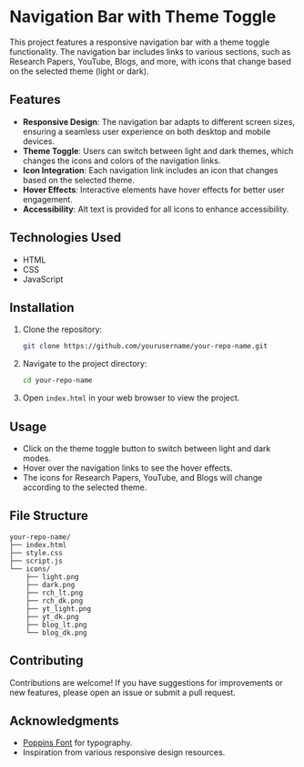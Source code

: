 # Navigation Bar with Theme Toggle

This project features a responsive navigation bar with a theme toggle functionality. The navigation bar includes links to various sections, such as Research Papers, YouTube, Blogs, and more, with icons that change based on the selected theme (light or dark).

## Features

- **Responsive Design**: The navigation bar adapts to different screen sizes, ensuring a seamless user experience on both desktop and mobile devices.
- **Theme Toggle**: Users can switch between light and dark themes, which changes the icons and colors of the navigation links.
- **Icon Integration**: Each navigation link includes an icon that changes based on the selected theme.
- **Hover Effects**: Interactive elements have hover effects for better user engagement.
- **Accessibility**: Alt text is provided for all icons to enhance accessibility.

## Technologies Used

- HTML
- CSS
- JavaScript

## Installation

1. Clone the repository:
   ```bash
   git clone https://github.com/yourusername/your-repo-name.git
   ```
2. Navigate to the project directory:
   ```bash
   cd your-repo-name
   ```
3. Open `index.html` in your web browser to view the project.

## Usage

- Click on the theme toggle button to switch between light and dark modes.
- Hover over the navigation links to see the hover effects.
- The icons for Research Papers, YouTube, and Blogs will change according to the selected theme.

## File Structure

```
your-repo-name/
├── index.html
├── style.css
├── script.js
└── icons/
    ├── light.png
    ├── dark.png
    ├── rch_lt.png
    ├── rch_dk.png
    ├── yt_light.png
    ├── yt_dk.png
    ├── blog_lt.png
    └── blog_dk.png
```

## Contributing

Contributions are welcome! If you have suggestions for improvements or new features, please open an issue or submit a pull request.


## Acknowledgments

- [Poppins Font](https://fonts.google.com/specimen/Poppins) for typography.
- Inspiration from various responsive design resources.


